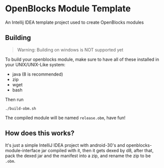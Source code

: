# OpenBlocks Module Template
An Intellij IDEA template project used to create OpenBlocks modules

## Building
> Warning: Building on windows is NOT supported yet

To build your openblocks module, make sure to have all of these installed in your UNIX/UNIX-Like system:
 - java (8 is recommended)
 - zip
 - wget
 - bash

Then run
```
./build-obm.sh
```

The compiled module will be named `release.obm`, have fun!

## How does this works?
It's just a simple IntelliJ IDEA project with android-30's and openblocks-module-interface jar compiled with it, then it gets dexed by d8, after that, pack the dexed jar and the manifest into a zip, and rename the zip to be `.obm`.
